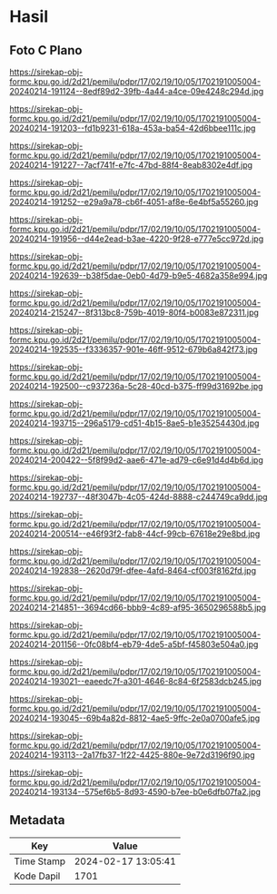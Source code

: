# Hasil

## Foto C Plano

https://sirekap-obj-formc.kpu.go.id/2d21/pemilu/pdpr/17/02/19/10/05/1702191005004-20240214-191124--8edf89d2-39fb-4a44-a4ce-09e4248c294d.jpg

https://sirekap-obj-formc.kpu.go.id/2d21/pemilu/pdpr/17/02/19/10/05/1702191005004-20240214-191203--fd1b9231-618a-453a-ba54-42d6bbee111c.jpg

https://sirekap-obj-formc.kpu.go.id/2d21/pemilu/pdpr/17/02/19/10/05/1702191005004-20240214-191227--7acf741f-e7fc-47bd-88f4-8eab8302e4df.jpg

https://sirekap-obj-formc.kpu.go.id/2d21/pemilu/pdpr/17/02/19/10/05/1702191005004-20240214-191252--e29a9a78-cb6f-4051-af8e-6e4bf5a55260.jpg

https://sirekap-obj-formc.kpu.go.id/2d21/pemilu/pdpr/17/02/19/10/05/1702191005004-20240214-191956--d44e2ead-b3ae-4220-9f28-e777e5cc972d.jpg

https://sirekap-obj-formc.kpu.go.id/2d21/pemilu/pdpr/17/02/19/10/05/1702191005004-20240214-192639--b38f5dae-0eb0-4d79-b9e5-4682a358e994.jpg

https://sirekap-obj-formc.kpu.go.id/2d21/pemilu/pdpr/17/02/19/10/05/1702191005004-20240214-215247--8f313bc8-759b-4019-80f4-b0083e872311.jpg

https://sirekap-obj-formc.kpu.go.id/2d21/pemilu/pdpr/17/02/19/10/05/1702191005004-20240214-192535--f3336357-901e-46ff-9512-679b6a842f73.jpg

https://sirekap-obj-formc.kpu.go.id/2d21/pemilu/pdpr/17/02/19/10/05/1702191005004-20240214-192500--c937236a-5c28-40cd-b375-ff99d31692be.jpg

https://sirekap-obj-formc.kpu.go.id/2d21/pemilu/pdpr/17/02/19/10/05/1702191005004-20240214-193715--296a5179-cd51-4b15-8ae5-b1e35254430d.jpg

https://sirekap-obj-formc.kpu.go.id/2d21/pemilu/pdpr/17/02/19/10/05/1702191005004-20240214-200422--5f8f99d2-aae6-471e-ad79-c6e91d4d4b6d.jpg

https://sirekap-obj-formc.kpu.go.id/2d21/pemilu/pdpr/17/02/19/10/05/1702191005004-20240214-192737--48f3047b-4c05-424d-8888-c244749ca9dd.jpg

https://sirekap-obj-formc.kpu.go.id/2d21/pemilu/pdpr/17/02/19/10/05/1702191005004-20240214-200514--e46f93f2-fab8-44cf-99cb-67618e29e8bd.jpg

https://sirekap-obj-formc.kpu.go.id/2d21/pemilu/pdpr/17/02/19/10/05/1702191005004-20240214-192838--2620d79f-dfee-4afd-8464-cf003f8162fd.jpg

https://sirekap-obj-formc.kpu.go.id/2d21/pemilu/pdpr/17/02/19/10/05/1702191005004-20240214-214851--3694cd66-bbb9-4c89-af95-3650296588b5.jpg

https://sirekap-obj-formc.kpu.go.id/2d21/pemilu/pdpr/17/02/19/10/05/1702191005004-20240214-201156--0fc08bf4-eb79-4de5-a5bf-f45803e504a0.jpg

https://sirekap-obj-formc.kpu.go.id/2d21/pemilu/pdpr/17/02/19/10/05/1702191005004-20240214-193021--eaeedc7f-a301-4646-8c84-6f2583dcb245.jpg

https://sirekap-obj-formc.kpu.go.id/2d21/pemilu/pdpr/17/02/19/10/05/1702191005004-20240214-193045--69b4a82d-8812-4ae5-9ffc-2e0a0700afe5.jpg

https://sirekap-obj-formc.kpu.go.id/2d21/pemilu/pdpr/17/02/19/10/05/1702191005004-20240214-193113--2a17fb37-1f22-4425-880e-9e72d3196f90.jpg

https://sirekap-obj-formc.kpu.go.id/2d21/pemilu/pdpr/17/02/19/10/05/1702191005004-20240214-193134--575ef6b5-8d93-4590-b7ee-b0e6dfb07fa2.jpg


## Metadata

| Key        | Value               |
| ---------- | ------------------- |
| Time Stamp | 2024-02-17 13:05:41 |
| Kode Dapil | 1701                |



